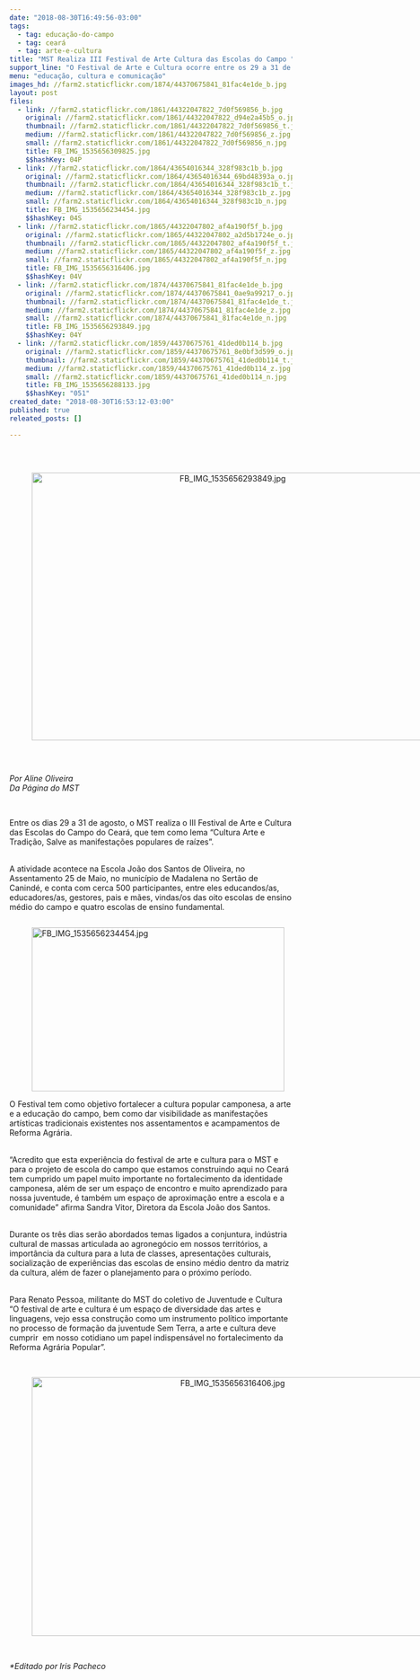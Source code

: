 ```yaml
---
date: "2018-08-30T16:49:56-03:00"
tags:
  - tag: educação-do-campo
  - tag: ceará
  - tag: arte-e-cultura
title: "MST Realiza III Festival de Arte Cultura das Escolas do Campo "
support_line: "O Festival de Arte e Cultura ocorre entre os 29 a 31 de agosto, no Ceará e tem como lema “Cultura Arte e Tradição, Salve as manifestações populares de raízes”."
menu: "educação, cultura e comunicação"
images_hd: //farm2.staticflickr.com/1874/44370675841_81fac4e1de_b.jpg
layout: post
files:
  - link: //farm2.staticflickr.com/1861/44322047822_7d0f569856_b.jpg
    original: //farm2.staticflickr.com/1861/44322047822_d94e2a45b5_o.jpg
    thumbnail: //farm2.staticflickr.com/1861/44322047822_7d0f569856_t.jpg
    medium: //farm2.staticflickr.com/1861/44322047822_7d0f569856_z.jpg
    small: //farm2.staticflickr.com/1861/44322047822_7d0f569856_n.jpg
    title: FB_IMG_1535656309825.jpg
    $$hashKey: 04P
  - link: //farm2.staticflickr.com/1864/43654016344_328f983c1b_b.jpg
    original: //farm2.staticflickr.com/1864/43654016344_69bd48393a_o.jpg
    thumbnail: //farm2.staticflickr.com/1864/43654016344_328f983c1b_t.jpg
    medium: //farm2.staticflickr.com/1864/43654016344_328f983c1b_z.jpg
    small: //farm2.staticflickr.com/1864/43654016344_328f983c1b_n.jpg
    title: FB_IMG_1535656234454.jpg
    $$hashKey: 04S
  - link: //farm2.staticflickr.com/1865/44322047802_af4a190f5f_b.jpg
    original: //farm2.staticflickr.com/1865/44322047802_a2d5b1724e_o.jpg
    thumbnail: //farm2.staticflickr.com/1865/44322047802_af4a190f5f_t.jpg
    medium: //farm2.staticflickr.com/1865/44322047802_af4a190f5f_z.jpg
    small: //farm2.staticflickr.com/1865/44322047802_af4a190f5f_n.jpg
    title: FB_IMG_1535656316406.jpg
    $$hashKey: 04V
  - link: //farm2.staticflickr.com/1874/44370675841_81fac4e1de_b.jpg
    original: //farm2.staticflickr.com/1874/44370675841_0ae9a99217_o.jpg
    thumbnail: //farm2.staticflickr.com/1874/44370675841_81fac4e1de_t.jpg
    medium: //farm2.staticflickr.com/1874/44370675841_81fac4e1de_z.jpg
    small: //farm2.staticflickr.com/1874/44370675841_81fac4e1de_n.jpg
    title: FB_IMG_1535656293849.jpg
    $$hashKey: 04Y
  - link: //farm2.staticflickr.com/1859/44370675761_41ded0b114_b.jpg
    original: //farm2.staticflickr.com/1859/44370675761_8e0bf3d599_o.jpg
    thumbnail: //farm2.staticflickr.com/1859/44370675761_41ded0b114_t.jpg
    medium: //farm2.staticflickr.com/1859/44370675761_41ded0b114_z.jpg
    small: //farm2.staticflickr.com/1859/44370675761_41ded0b114_n.jpg
    title: FB_IMG_1535656288133.jpg
    $$hashKey: "051"
created_date: "2018-08-30T16:53:12-03:00"
published: true
releated_posts: []

---
```

<p>&nbsp;</p>

<div style="text-align:center">
<figure class="image" style="display:inline-block"><img alt="FB_IMG_1535656293849.jpg" height="477" src="//farm2.staticflickr.com/1874/44370675841_81fac4e1de_b.jpg" width="700" />
<figcaption></figcaption>
</figure>
</div>

<p>&nbsp;</p>

<p><em>Por Aline Oliveira&nbsp;<br />
Da P&aacute;gina do MST&nbsp;</em></p>

<p>&nbsp;</p>

<p>Entre os dias 29 a 31 de agosto, o MST realiza o III Festival de Arte e Cultura das Escolas do Campo do Cear&aacute;, que tem como lema &ldquo;Cultura Arte e Tradi&ccedil;&atilde;o, Salve as manifesta&ccedil;&otilde;es populares de ra&iacute;zes&rdquo;.</p>

<p>&nbsp;<br />
A atividade acontece na Escola Jo&atilde;o dos Santos de Oliveira, no Assentamento 25 de Maio, no munic&iacute;pio de Madalena no Sert&atilde;o de Canind&eacute;, e conta com cerca 500 participantes, entre eles educandos/as, educadores/as, gestores, pais e m&atilde;es, vindas/os das oito escolas de ensino m&eacute;dio do campo e quatro escolas de ensino fundamental.&nbsp;</p>

<figure class="image" style="float:left"><img alt="FB_IMG_1535656234454.jpg" height="292" src="//farm2.staticflickr.com/1864/43654016344_328f983c1b_b.jpg" width="450" />
<figcaption></figcaption>
</figure>

<p><br />
O Festival tem como objetivo fortalecer a cultura popular camponesa, a arte e a educa&ccedil;&atilde;o do campo, bem como dar visibilidade as manifesta&ccedil;&otilde;es art&iacute;sticas tradicionais existentes nos assentamentos e acampamentos de Reforma Agr&aacute;ria.</p>

<p><br />
&ldquo;Acredito que esta experi&ecirc;ncia do festival de arte e cultura para o MST e para o projeto de escola do campo que estamos construindo aqui no Cear&aacute; tem cumprido um papel muito importante no fortalecimento da identidade camponesa, al&eacute;m de ser um espa&ccedil;o de encontro e muito aprendizado para nossa juventude, &eacute; tamb&eacute;m um espa&ccedil;o de aproxima&ccedil;&atilde;o entre a escola e a comunidade&rdquo; afirma Sandra Vitor, Diretora da Escola Jo&atilde;o dos Santos.</p>

<p><br />
Durante os tr&ecirc;s dias ser&atilde;o abordados temas ligados a conjuntura, ind&uacute;stria cultural de massas articulada ao agroneg&oacute;cio em nossos territ&oacute;rios, a import&acirc;ncia da cultura para a luta de classes, apresenta&ccedil;&otilde;es culturais, socializa&ccedil;&atilde;o de experi&ecirc;ncias das escolas de ensino m&eacute;dio dentro da matriz da cultura, al&eacute;m de fazer o planejamento para o pr&oacute;ximo per&iacute;odo.</p>

<p><br />
Para Renato Pessoa, militante do MST do coletivo de Juventude e Cultura &ldquo;O festival de arte e cultura &eacute; um espa&ccedil;o de diversidade das artes e linguagens, vejo essa constru&ccedil;&atilde;o como um instrumento pol&iacute;tico importante no processo de forma&ccedil;&atilde;o da juventude Sem Terra, a arte e cultura deve cumprir&nbsp; em nosso cotidiano um papel indispens&aacute;vel no fortalecimento da Reforma Agr&aacute;ria Popular&rdquo;.<br />
&nbsp;</p>

<div style="text-align:center">
<figure class="image" style="display:inline-block"><img alt="FB_IMG_1535656316406.jpg" height="461" src="//farm2.staticflickr.com/1865/44322047802_af4a190f5f_b.jpg" width="700" />
<figcaption></figcaption>
</figure>
</div>

<p><br />
<em>*Editado por Iris Pacheco</em></p>

